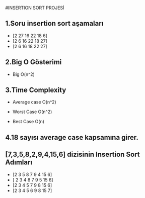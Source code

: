 #INSERTION SORT PROJESİ
## 1.Soru insertion sort aşamaları
- [2 27 16 22 18 6]
- [2 6 16 22 18 27]
- [2 6 16 18 22 27]

## 2.Big O Gösterimi
- Big O(n^2)
## 3.Time Complexity
- Average case O(n^2)

- Worst Case  O(n^2)

- Best Case  O(n)

## 4.18 sayısı average case kapsamına girer.



## [7,3,5,8,2,9,4,15,6] dizisinin Insertion Sort Adımları
 - [2 3  5 8 7 9 4 15 6]
 - [ 2 3 4 8 7 9 5 15 6]
 - [2 3 4 5 7 9 8 15 6]
 - [2 3 4 5 6 9 8 15 7]


